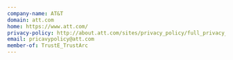 ```yaml
---
company-name: AT&T
domain: att.com
home: https://www.att.com/
privacy-policy: http://about.att.com/sites/privacy_policy/full_privacy_policy
email: pricavypolicy@att.com
member-of: TrustE_TrustArc
---
```




